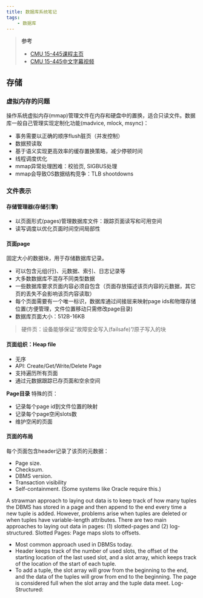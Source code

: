 ```yaml
---
title: 数据库系统笔记
tags: 
    - 数据库
---
```


> **参考**
>
> - [CMU 15-445课程主页](https://15445.courses.cs.cmu.edu/fall2023/schedule.html)
> - [CMU 15-445中文字幕视频](https://www.zhihu.com/zvideo/1416127715578032128)


## 存储
### 虚拟内存的问题
操作系统虚拟内存(mmap)管理文件在内存和硬盘中的置换，适合只读文件。数据库一般自己管理实现定制化功能(madvice, mlock, msync)：
- 事务需要以正确的顺序flush脏页（并发控制）
- 数据预读取
- 基于语义实现更高效率的缓存置换策略，减少停顿时间
- 线程调度优化
- mmap异常处理困难：校验页, SIGBUS处理
- mmap会导致OS数据结构竞争：TLB shootdowns

### 文件表示
#### 存储管理器(存储引擎)
- 以页面形式(pages)管理数据库文件：跟踪页面读写和可用空间
- 读写调度以优化页面时间空间局部性

#### 页面page
固定大小的数据块，用于存储数据库记录。
- 可以包含元组(行)、元数据、索引、日志记录等
- 大多数数据库不混存不同类型数据
- 一些数据库要求页面内容必须自包含（页面存放描述该页内容的元数据，其它页的丢失不会影响该页内容读取）
- 每个页面需要有一个唯一标识，数据库通过间接层来映射page ids和物理存储位置(方便管理，文件位置移动只需修改page目录)
- 数据库页面大小：512B-16KB

> 硬件页：设备能够保证“故障安全写入(failsafe)”/原子写入的块

#### 页面组织：Heap file

- 无序
- API: Create/Get/Write/Delete Page
- 支持遍历所有页面
- 通过元数据跟踪已存页面和空余空间

**Page目录**
特殊的页：
- 记录每个page id到文件位置的映射
- 记录每个page空闲slots数
- 维护空闲的页面

#### 页面的布局
每个页面包含header记录了该页的元数据：
- Page size.
- Checksum.
- DBMS version.
- Transaction visibility
- Self-containment. (Some systems like Oracle require this.)

A strawman approach to laying out data is to keep track of how many tuples the DBMS has stored in a
page and then append to the end every time a new tuple is added. However, problems arise when tuples
are deleted or when tuples have variable-length attributes.
There are two main approaches to laying out data in pages: (1) slotted-pages and (2) log-structured.
Slotted Pages: Page maps slots to offsets.
- Most common approach used in DBMSs today.
- Header keeps track of the number of used slots, the offset of the starting location of the last used
slot, and a slot array, which keeps track of the location of the start of each tuple.
- To add a tuple, the slot array will grow from the beginning to the end, and the data of the tuples will
grow from end to the beginning. The page is considered full when the slot array and the tuple data
meet.
Log-Structured: 